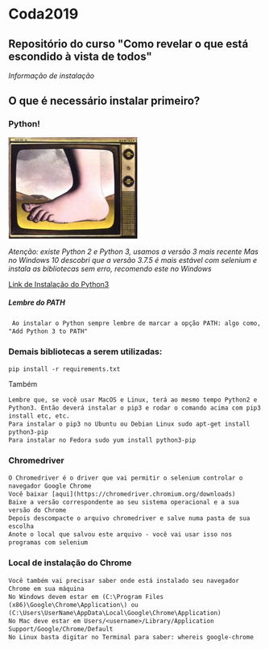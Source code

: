 # Coda2019
## Repositório do curso "Como revelar o que está escondido à vista de todos"

*Informação de instalação*

## O que é necessário instalar primeiro?
### Python!

![Python](/Monty-Python-foot.jpg)

*Atenção: existe Python 2 e Python 3, usamos a versão 3 mais recente*
*Mas no Windows 10 descobri que a versão 3.7.5 é mais estável com selenium e instala as bibliotecas sem erro, recomendo este no Windows*

[Link de Instalação do Python3](https://www.python.org/downloads/)

##### Lembre do PATH

     Ao instalar o Python sempre lembre de marcar a opção PATH: algo como, "Add Python 3 to PATH"

### Demais bibliotecas a serem utilizadas:
  
    pip install -r requirements.txt

Também

    Lembre que, se você usar MacOS e Linux, terá ao mesmo tempo Python2 e Python3. Então deverá instalar o pip3 e rodar o comando acima com pip3 install etc, etc.
    Para instalar o pip3 no Ubuntu ou Debian Linux sudo apt-get install python3-pip
    Para instalar no Fedora sudo yum install python3-pip


### Chromedriver
    O Chromedriver é o driver que vai permitir o selenium controlar o navegador Google Chrome
    Você baixar [aqui](https://chromedriver.chromium.org/downloads)
    Baixe a versão correspondente ao seu sistema operacional e a sua versão do Chrome
    Depois descompacte o arquivo chromedriver e salve numa pasta de sua escolha
    Anote o local que salvou este arquivo - você vai usar isso nos programas com selenium

### Local de instalação do Chrome
    Você também vai precisar saber onde está instalado seu navegador Chrome em sua máquina
    No Windows devem estar em (C:\Program Files (x86)\Google\Chrome\Application\) ou (C:\Users\UserName\AppData\Local\Google\Chrome\Application)
    No Mac deve estar em Users/<username>/Library/Application Support/Google/Chrome/Default
    No Linux basta digitar no Terminal para saber: whereis google-chrome


